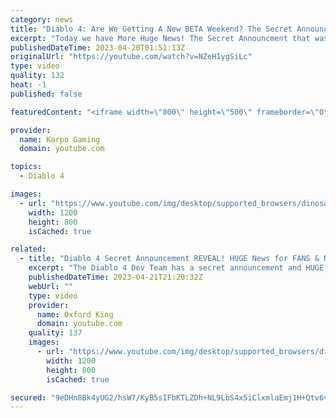 ```yaml
---
category: news
title: "Diablo 4: Are We Getting A New BETA Weekend? The Secret Announcement Is REVEALED!"
excerpt: "Today we have More Huge News! The Secret Announcment that was supposed to be made tomorrow during the live stream!"
publishedDateTime: 2023-04-20T01:51:13Z
originalUrl: "https://youtube.com/watch?v=NZeH1ygSiLc"
type: video
quality: 132
heat: -1
published: false

featuredContent: "<iframe width=\"800\" height=\"500\" frameborder=\"0\" src=\"https://www.youtube.com/embed/NZeH1ygSiLc\" allow=\"accelerometer; autoplay; encrypted-media; gyroscope; picture-in-picture\" allowfullscreen></iframe>"

provider:
  name: Karpo Gaming
  domain: youtube.com

topics:
  - Diablo 4

images:
  - url: "https://www.youtube.com/img/desktop/supported_browsers/dinosaur.png"
    width: 1200
    height: 800
    isCached: true

related:
  - title: "Diablo 4 Secret Announcement REVEAL! HUGE News for FANS & NEW Players!"
    excerpt: "The Diablo 4 Dev Team has a secret announcement and HUGE news to share about Diablo 4. Don't miss this Diablo IV video ..."
    publishedDateTime: 2023-04-21T21:20:32Z
    webUrl: ""
    type: video
    provider:
      name: Oxford King
      domain: youtube.com
    quality: 137
    images:
      - url: "https://www.youtube.com/img/desktop/supported_browsers/dinosaur.png"
        width: 1200
        height: 800
        isCached: true

secured: "9eDHn8Bk4yUG2/hsW7/KyB5sIFbKTLZDh+NL9LbS4x5iClxmlaEmj1H+Qtv6vM4BhL+tc7aLEIFWCCrjCU9Z8Zgm3GbQ27Au5sr5SyxzhB/4HgLEO8pHzXw2SLmWN7dz8Hl9CzvUoXUygZB9rOpr4z47i0mzO4aPjdcJ1uAgNhFXja8aMb3F6H6/C4JsP4Px3wqlql2LB+t4ef9/n6c6k7swRadK12I4xHHxo7poqgI6OaLfFcweEhXenb7kylCyLDQOy9PImpL602QhiohgrTS5ltvpryaZuY1bPtczEC5UF8AZRz9fLtiWYCR87t/EWmRszaMizBYX3toItQl1M8C6lmofu7001Y5J9ExVhm5WHHQJNYTKgRpwblB6eV1WqVw5eoTBxzSaRQprlueTxyvwtYVi14AS6XZilBvlV/e7b2YUhK6Kevd9cHxuw0xH;BUFygOl4M07xjLFfNQ8YeQ=="
---
```


